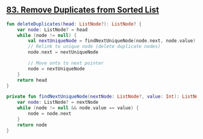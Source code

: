 ## [83. Remove Duplicates from Sorted List](https://leetcode.com/problems/remove-duplicates-from-sorted-list/)

```kotlin
fun deleteDuplicates(head: ListNode?): ListNode? {
    var node: ListNode? = head
    while (node != null) {
        val nextUniqueNode = findNextUniqueNode(node.next, node.value)
        // Relink to unique node (delete duplicate nodes)
        node.next = nextUniqueNode

        // Move onto to next pointer
        node = nextUniqueNode
    }
    return head
}

private fun findNextUniqueNode(nextNode: ListNode?, value: Int): ListNode? {
    var node: ListNode? = nextNode
    while (node != null && node.value == value) {
        node = node.next
    }
    return node
}
```